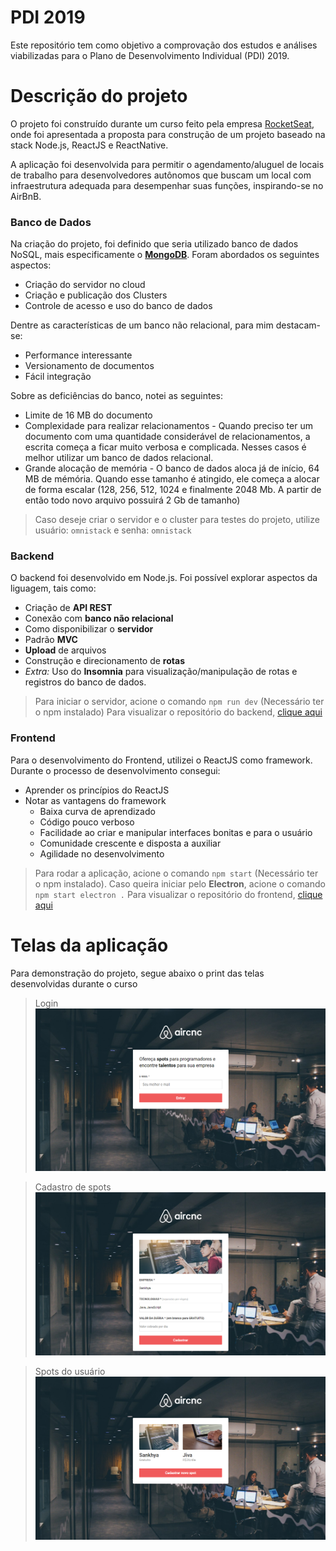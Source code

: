 # PDI 2019
  Este repositório tem como objetivo a comprovação dos estudos e análises viabilizadas para o Plano de Desenvolvimento Individual (PDI) 2019.

# Descrição do projeto
  O projeto foi construído durante um curso feito pela empresa [RocketSeat](https://rocketseat.com.br/), onde foi apresentada a proposta 
para construção de um projeto baseado na stack Node.js, ReactJS e ReactNative.

  A aplicação foi desenvolvida para permitir o agendamento/aluguel de locais de trabalho para desenvolvedores autônomos que buscam um local
com infraestrutura adequada para desempenhar suas funções, inspirando-se no AirBnB.

### Banco de Dados
  Na criação do projeto, foi definido que seria utilizado banco de dados NoSQL, mais especificamente o [**MongoDB**](cloud.mongodb.com).
  Foram abordados os seguintes aspectos:
  * Criação do servidor no cloud
  * Criação e publicação dos Clusters
  * Controle de acesso e uso do banco de dados
  
  Dentre as características de um banco não relacional, para mim destacam-se:
  * Performance interessante
  * Versionamento de documentos
  * Fácil integração
  
  Sobre as deficiências do banco, notei as seguintes:
  * Limite de 16 MB do documento
  * Complexidade para realizar relacionamentos - Quando preciso ter um documento com uma quantidade considerável de relacionamentos,
  a escrita começa a ficar muito verbosa e complicada. Nesses casos é melhor utilizar um banco de dados relacional.
  * Grande alocação de memória - O banco de dados aloca já de início, 64 MB de mémória. Quando esse tamanho é atingido, ele começa a      alocar de forma escalar (128, 256, 512, 1024 e finalmente 2048 Mb. A partir de então todo novo arquivo possuirá 2 Gb de tamanho)
    
  > Caso deseje criar o servidor e o cluster para testes do projeto, utilize usuário: ``` omnistack ``` e senha: ``` omnistack ```

### Backend
  O backend foi desenvolvido em Node.js. Foi possível explorar aspectos da liguagem, tais como: 
  * Criação de **API REST**
  * Conexão com **banco não relacional**
  * Como disponibilizar o **servidor**
  * Padrão **MVC**
  * **Upload** de arquivos
  * Construção e direcionamento de **rotas**
  * *Extra:* Uso do **Insomnia** para visualização/manipulação de rotas e registros do banco de dados.
  
  > Para iniciar o servidor, acione o comando ```npm run dev``` (Necessário ter o npm instalado)
  > Para visualizar o repositório do backend, [clique aqui](backend)
    
### Frontend
 Para o desenvolvimento do Frontend, utilizei o ReactJS como framework. Durante o processo de desenvolvimento consegui:
 * Aprender os princípios do ReactJS
 * Notar as vantagens do framework 
    * Baixa curva de aprendizado
    * Código pouco verboso
    * Facilidade ao criar e manipular interfaces bonitas e para o usuário
    * Comunidade crescente e disposta a auxiliar
    * Agilidade no desenvolvimento

 > Para rodar a aplicação, acione o comando ```npm start``` (Necessário ter o npm instalado). Caso queira iniciar pelo **Electron**, 
 acione o comando ```npm start electron .```
 > Para visualizar o repositório do frontend, [clique aqui](frontend)

# Telas da aplicação
  Para demonstração do projeto, segue abaixo o print das telas desenvolvidas durante o curso
  > Login
      ![Login](files/apresentacao.png?raw=true "Apresentação login")
    
  > Cadastro de spots
      ![Login](files/cadastro.png?raw=true "Cadastro de Spots")
    
  > Spots do usuário
      ![Login](files/spots.png?raw=true "Spots do usuário")
